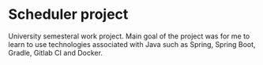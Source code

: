 # Scheduler project

University semesteral work project. Main goal of the project was for me to learn to use technologies associated with Java such as Spring, Spring Boot, Gradle, Gitlab CI and Docker. 
